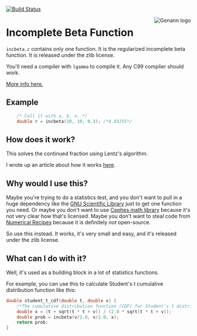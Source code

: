 [![Build Status](https://travis-ci.com/codeplea/incbeta.svg?branch=master)](https://travis-ci.com/codeplea/incbeta)

<img alt="Genann logo" src="https://codeplea.com/public/content/incomplete-beta-function.png" align="right" />

# Incomplete Beta Function

`incbeta.c` contains only one function. It is the regularized incomplete beta
function. It is released under the zlib license.

You'll need a compiler with `lgamma` to compile it. Any C99 complier should
work.

[More info here.](https://codeplea.com/incomplete-beta-function-c)


## Example

```C
    /* Call it with a, b, x. */
    double r = incbeta(10, 10, 0.3); /*0.03255*/
```


## How does it work?

This solves the continued fraction using Lentz's algorithm.

I wrote up an article about how it works [here](https://codeplea.com/incomplete-beta-function-c).


## Why would I use this?

Maybe you're trying to do a statistics test, and you don't want to pull in a
huge dependency like the [GNU Scientific
Library](https://www.gnu.org/software/gsl/) just to get one function you need.
Or maybe you don't want to use [Cephes math
library](http://www.netlib.org/cephes/) because it's not very clear how that's
licensed.  Maybe you don't want to steal code from [Numerical
Recipes](http://www.amazon.com/exec/obidos/ASIN/0521880688/aoeu-20) because it is
definitely *not* open-source.

So use this instead. It works, it's very small and easy, and it's released
under the zlib license.

## What can I do with it?

Well, it's used as a building block in a lot of statistics functions.

For example, you can use this to calculate Student's *t* cumulative
distribution function like this:

```C
double student_t_cdf(double t, double v) {
    /*The cumulative distribution function (CDF) for Student's t distribution*/
    double x = (t + sqrt(t * t + v)) / (2.0 * sqrt(t * t + v));
    double prob = incbeta(v/2.0, v/2.0, x);
    return prob;
}
```

